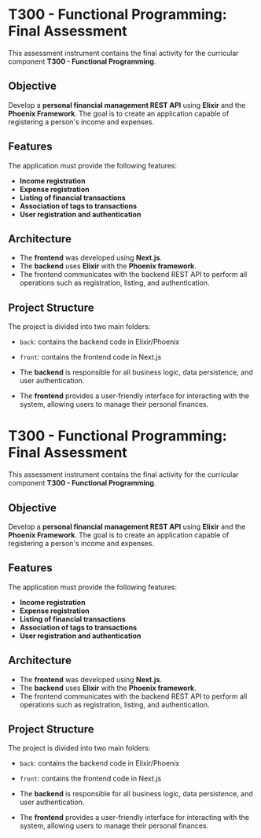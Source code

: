 # T300 - Functional Programming: Final Assessment

This assessment instrument contains the final activity for the curricular component **T300 - Functional Programming**.

## Objective

Develop a **personal financial management REST API** using **Elixir** and the **Phoenix Framework**. The goal is to create an application capable of registering a person's income and expenses.

## Features

The application must provide the following features:

- **Income registration**
- **Expense registration**
- **Listing of financial transactions**
- **Association of tags to transactions**
- **User registration and authentication**

## Architecture

- The **frontend** was developed using **Next.js**.
- The **backend** uses **Elixir** with the **Phoenix framework**.
- The frontend communicates with the backend REST API to perform all operations such as registration, listing, and authentication.

## Project Structure

The project is divided into two main folders:

- `back`: contains the backend code in Elixir/Phoenix
- `front`: contains the frontend code in Next.js

- The **backend** is responsible for all business logic, data persistence, and user authentication.
- The **frontend** provides a user-friendly interface for interacting with the system, allowing users to manage their personal finances.

# T300 - Functional Programming: Final Assessment

This assessment instrument contains the final activity for the curricular component **T300 - Functional Programming**.

## Objective

Develop a **personal financial management REST API** using **Elixir** and the **Phoenix Framework**. The goal is to create an application capable of registering a person's income and expenses.

## Features

The application must provide the following features:

- **Income registration**
- **Expense registration**
- **Listing of financial transactions**
- **Association of tags to transactions**
- **User registration and authentication**

## Architecture

- The **frontend** was developed using **Next.js**.
- The **backend** uses **Elixir** with the **Phoenix framework**.
- The frontend communicates with the backend REST API to perform all operations such as registration, listing, and authentication.

## Project Structure

The project is divided into two main folders:

- `back`: contains the backend code in Elixir/Phoenix
- `front`: contains the frontend code in Next.js

- The **backend** is responsible for all business logic, data persistence, and user authentication.
- The **frontend** provides a user-friendly interface for interacting with the system, allowing users to manage their personal finances.

